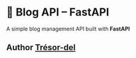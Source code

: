 # 📝 Blog API – FastAPI

A simple blog management API built with **FastAPI**

## Author [Trésor-del](https://tresor-del.github.io)